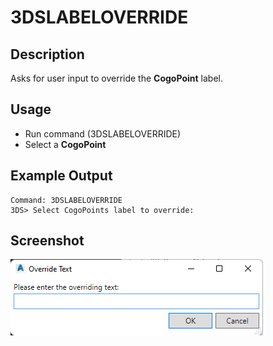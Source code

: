 # 3DSLABELOVERRIDE

## Description

Asks for user input to override the **CogoPoint** label.

## Usage

* Run command (3DSLABELOVERRIDE)
* Select a **CogoPoint**

## Example Output

```
Command: 3DSLABELOVERRIDE
3DS> Select CogoPoints label to override:
```

## Screenshot

![Label override](../../../images/screenshots/overridetext.png)

